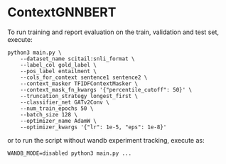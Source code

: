 # ContextGNNBERT

To run training and report evaluation on the train, validation and test set, execute:

```
python3 main.py \
	--dataset_name scitail:snli_format \
	--label_col gold_label \
	--pos_label entailment \
	--cols_for_context sentence1 sentence2 \
	--context_masker TFIDFContextMasker \
	--context_mask_fn_kwargs '{"percentile_cutoff": 50}' \
	--truncation_strategy longest_first \
	--classifier_net GATv2Conv \
	--num_train_epochs 50 \
	--batch_size 128 \
	--optimizer_name AdamW \
	--optimizer_kwargs '{"lr": 1e-5, "eps": 1e-8}'
```

or to run the script without wandb experiment tracking, execute as:
```
WANDB_MODE=disabled python3 main.py ...
```